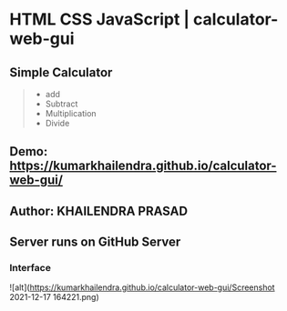 # HTML CSS JavaScript | calculator-web-gui
## Simple Calculator
> + add
> + Subtract
> + Multiplication
> + Divide

## Demo: https://kumarkhailendra.github.io/calculator-web-gui/

## Author: KHAILENDRA PRASAD

## Server runs on GitHub Server

### Interface 

![alt](https://kumarkhailendra.github.io/calculator-web-gui/Screenshot 2021-12-17 164221.png)
